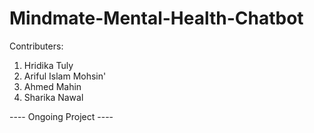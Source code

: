 # Mindmate-Mental-Health-Chatbot

Contributers:
1. Hridika Tuly
2. Ariful Islam Mohsin'
3. Ahmed Mahin
4. Sharika Nawal

---- Ongoing Project ----
